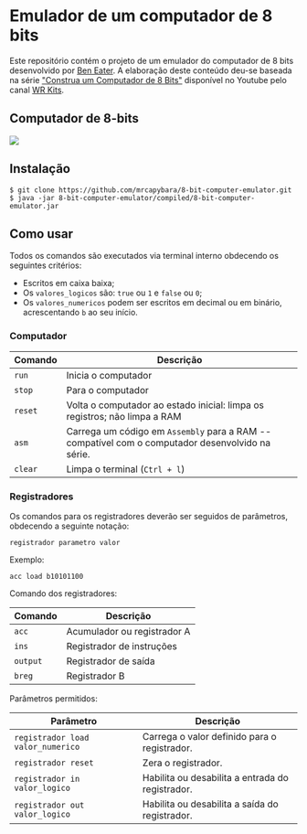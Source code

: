# Emulador de um computador de 8 bits
 Este repositório contém o projeto de um emulador do computador de 8 bits desenvolvido por <a href="https://www.youtube.com/user/eaterbc/featured">Ben Eater</a>. 
 A elaboração deste conteúdo deu-se baseada na série <a href="https://www.youtube.com/watch?v=2llmPWBYvQo&list=PLZ8dBTV2_5HTB43Mhfz-TyIATkECrp8XY">"Construa um Computador de 8 Bits"</a> disponível no Youtube pelo canal <a href="https://www.youtube.com/channel/UCazAvTtoRlOrFDWDJDB2DKQ">WR Kits</a>.
 
## Computador de 8-bits
 <img  src="https://github.com/mrcapybara/8-bit-computer-emulator/blob/master/git-resources/example-00.jpg"/>
 
## Instalação
```|
$ git clone https://github.com/mrcapybara/8-bit-computer-emulator.git
$ java -jar 8-bit-computer-emulator/compiled/8-bit-computer-emulator.jar
```
 
## Como usar

Todos os comandos são executados via terminal interno obdecendo os seguintes critérios:

- Escritos em caixa baixa; 
- Os `valores_logicos` são: `true` ou `1` e `false` ou `0`;
- Os `valores_numericos` podem ser escritos em decimal ou em binário, acrescentando `b` ao seu início.

### Computador
Comando|Descrição|
-|-|
`run` |Inicia o computador
`stop`|Para o computador
`reset`|Volta o computador ao estado inicial: limpa os registros; não limpa a RAM
`asm`|Carrega um código em `Assembly` para a RAM -- compatível com o computador desenvolvido na série.
`clear`|Limpa o terminal (`Ctrl + l`)

### Registradores

Os comandos para os registradores deverão ser seguidos de parâmetros, obdecendo a seguinte notação:

`registrador parametro valor`

Exemplo:

`acc load b10101100`

Comando dos registradores:

Comando|Descrição|
-|-|
`acc` |Acumulador ou registrador A
`ins`|Registrador de instruções
`output`|Registrador de saída
`breg`|Registrador B

Parâmetros permitidos:

Parâmetro|Descrição|
-|-|
`registrador load valor_numerico`|Carrega o valor definido para o registrador.
`registrador reset`|Zera o registrador.
`registrador in valor_logico`|Habilita ou desabilita a entrada do registrador.
`registrador out valor_logico`|Habilita ou desabilita a saída do registrador.
